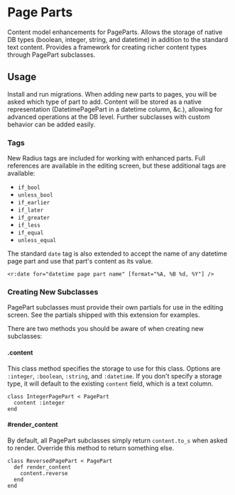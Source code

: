 # Page Parts

Content model enhancements for PageParts. Allows the storage of native DB
types (boolean, integer, string, and datetime) in addition to the standard 
text content. Provides a framework for creating richer content types through
PagePart subclasses.

## Usage

Install and run migrations. When adding new parts to pages, you will be asked
which type of part to add. Content will be stored as a native representation
(DatetimePagePart in a datetime column, &c.), allowing for advanced operations
at the DB level. Further subclasses with custom behavior can be added easily.

### Tags

New Radius tags are included for working with enhanced parts. Full references
are available in the editing screen, but these additional tags are available:

 * `if_bool`
 * `unless_bool`
 * `if_earlier`
 * `if_later`
 * `if_greater`
 * `if_less`
 * `if_equal`
 * `unless_equal`
 
The standard `date` tag is also extended to accept the name of any datetime 
page part and use that part's content as its value.

`<r:date for="datetime page part name" [format="%A, %B %d, %Y"] />`

### Creating New Subclasses

PagePart subclasses must provide their own partials for use in the editing
screen. See the partials shipped with this extension for examples.

There are two methods you should be aware of when creating new subclasses:

#### .content

This class method specifies the storage to use for this class. Options are
`:integer`, `:boolean`, `:string`, and `:datetime`. If you don't specify a
storage type, it will default to the existing `content` field, which is a text
column.

    class IntegerPagePart < PagePart
      content :integer
    end
  
#### #render_content
 
By default, all PagePart subclasses simply return `content.to_s` when asked to
render. Override this method to return something else.

    class ReversedPagePart < PagePart
      def render_content
        content.reverse
      end
    end